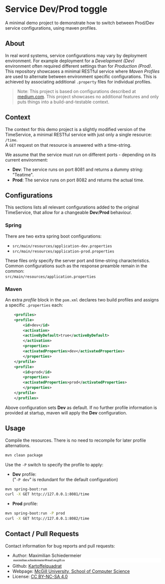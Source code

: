 # Service Dev/Prod toggle

A minimal demo project to demonstrate how to switch between Prod/Dev service configurations, using maven profiles.

## About

In real word systems, service configurations may vary by deployment environment.
For example deployment for a *Development (Dev)* environment often required different settings than for *Production (Prod)*.  
This repository showcases a minimal RESTful service where *Maven Profiles* are used to alternate between environment specific configurations. This is achieved by associating additional ```.property``` files for individual profiles.

 > Note: This project is based on configurations described at [medium.com](https://medium.com/@derrya/maven-profile-spring-boot-properties-a34f2b2bb386). This project showcases no additional features and only puts things into a build-and-testable context.

## Context

The context for this demo project is a slightly modified version of the TimeService, a minimal RESTful service with just only a single resource: ```/time```.  
A ```GET``` request on that resource is answered with a time-string.

We assume that the service must run on different ports - depending on its current environment:

 * **Dev**: The service runs on port 8081 and returns a dummy string: "Teatime".
 * **Prod**: The service runs on port 8082 and returns the actual time.

## Configurations

This sections lists all relevant configurations added to the original TimeService, that allow for a changeable **Dev**/**Prod** behaviour.

### Spring

There are two extra spring boot configurations:

 * ```src/main/resources/application-dev.properties```
 * ```src/main/resources/application-prod.properties```
 
These files only specify the server port and time-string characteristics.
Common configurations such as the response preamble remain in the common:  
```src/main/resources/application.properties```

### Maven

An extra *profile* block in the ```pom.xml``` declares two build profiles and assigns a specific ```.properties``` each:

```xml
    <profiles>
	<profile>
	    <id>dev</id>
	    <activation>
		<activeByDefault>true</activeByDefault>
	    </activation>
	    <properties>
		<activatedProperties>dev</activatedProperties>
	    </properties>
	</profile>
	<profile>
	    <id>prod</id>
	    <properties>
		<activatedProperties>prod</activatedProperties>
	    </properties>
	</profile>
    </profiles>
```

Above configuration sets **Dev** as default. If no further profile information is provided at startup, maven will apply the **Dev** configuration.

## Usage

Compile the resources. There is no need to recompile for later profile alternations.

```bash
mvn clean package
```

Use the ```-P``` switch to specify the profile to apply:

 * **Dev** profile:  
 ("```-P dev```" is redundant for the default configuration)  
```bash
mvn spring-boot:run
curl -X GET http://127.0.0.1:8081/time
```

 * **Prod** profile:  
```bash
mvn spring-boot:run -P prod
curl -X GET http://127.0.0.1:8082/time
```

## Contact / Pull Requests

Contact information for bug reports and pull requests:

 * Author: Maximilian Schiedermeier ![email](markdown/email.png)
 * Github: [Kartoffelquadrat](https://github.com/kartoffelquadrat)
 * Webpage: [McGill University, School of Computer Science](https://www.cs.mcgill.ca/~mschie3)
 * License: [CC BY-NC-SA 4.0](https://creativecommons.org/licenses/by-nc-sa/4.0/)

